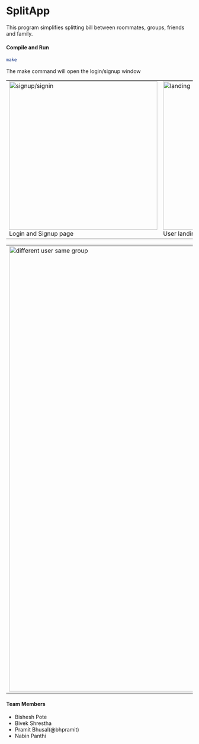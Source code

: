 # SplitApp
<p>
This program simplifies splitting bill between roommates, groups, friends and family.
</p>

#### Compile and Run 
```bash
make
```
The make command will open the login/signup window
<table>
	<tr>
		<td>
			<img
				width="400"
				alt="signup/signin"
				src="https://github.com/bivek520/SplitApp/blob/master/App_Screenshots/Screen%20Shot%202021-01-04%20at%201.03.46%20PM.png"
            />
            <figcaption>Login and Signup page</figcaption>
		</td>
		<td>
			<img
				width="400"
				alt="landing"
				src="https://github.com/bivek520/SplitApp/blob/master/App_Screenshots/Screen%20Shot%202021-01-04%20at%201.07.39%20PM.png"
            />
            <figcaption>User landing page</figcaption>
		</td>
		<td>
			<img
				width="400"
				alt="different user same group"
				src="https://github.com/bivek520/SplitApp/blob/master/App_Screenshots/Screen%20Shot%202021-01-04%20at%201.08.50%20PM.png"
            />
            <figcaption>Landing page for different user of same group</figcaption>
		</td>
	</tr>
</table>
<table>
	<tr>
		<td>
			<img
				width="1200"
				alt="different user same group"
				src="https://github.com/bivek520/SplitApp/blob/master/App_Screenshots/Screen%20Shot%202021-01-04%20at%201.10.19%20PM.png"
			/>
		</td>
	</tr>
</table>


####   Team Members
- Bishesh Pote
- Bivek Shrestha
- Pramit Bhusal(@bhpramit)
- Nabin Panthi
